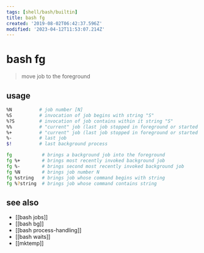 ```yaml
---
tags: [shell/bash/builtin]
title: bash fg
created: '2019-08-02T06:42:37.596Z'
modified: '2023-04-12T11:53:07.214Z'
---
```


# bash fg

> move job to the foreground

## usage

```sh
%N          # job number [N]
%S          # invocation of job begins with string "S"
%?S         # invocation of job contains within it string "S"
%%          # "current" job (last job stopped in foreground or started in background)
%+          # "current" job (last job stopped in foreground or started in background)
%-          # last job
$!          # last background process
```

```sh
fg           # brings a background job into the foreground
fg %+        # brings most recently invoked background job
fg %-        # brings second most recently invoked background job
fg %N        # brings job number N
fg %string   # brings job whose command begins with string
fg %?string  # brings job whose command contains string
```

## see also

- [[bash jobs]]
- [[bash bg]]
- [[bash process-handling]]
- [[bash waits]]
- [[mktemp]]
